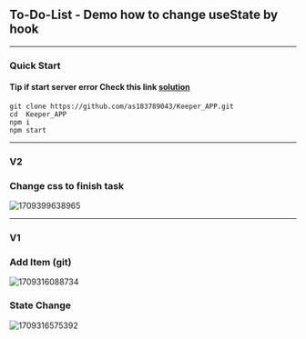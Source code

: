 ## To-Do-List - Demo how to change useState by hook

---

### Quick Start 
#### Tip if start server error  Check this link [solution](https://stackoverflow.com/questions/74726224/opensslerrorstack-error03000086digital-envelope-routinesinitialization-e)
```
git clone https://github.com/as183789043/Keeper_APP.git
cd  Keeper_APP
npm i
npm start 
```
---

### V2
### Change css to finish  task
![1709399638965](https://github.com/as183789043/React-To-Do-List/assets/56618553/56afe4a3-95f5-46ca-9578-243d36798648)

---
### V1
### Add Item (git)
![1709316088734](https://github.com/as183789043/React-To-Do-List/assets/56618553/e4944567-ff07-43ea-be41-b88cce8441bc)

### State Change
![1709316575392](https://github.com/as183789043/React-To-Do-List/assets/56618553/e0b98435-c511-4ffb-98d8-b93331e56d5b)




